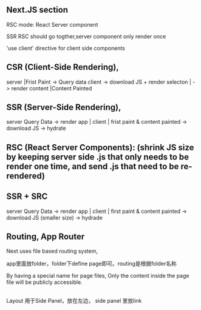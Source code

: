 ## Next.JS section

RSC mode: React Server component 

SSR RSC should go togther,server component only render once

'use client' directive for client side components

## CSR (Client-Side Rendering), 
server                                  |Frist Paint -> Query data
client -> download JS + render selecton |                          -> render content |Content Painted

## SSR (Server-Side Rendering), 
server Query Data -> render app |
client                          | frist paint & content painted -> download JS -> hydrate

## RSC (React Server Components): (shrink JS size by keeping server side .js that only needs to be render one time, and send .js that need to be re-rendered)

## SSR + SRC
server  Query Data -> render app | 
client                           | first paint & content painted -> download JS (smaller size) -> hydrade  


## Routing, App Router
Next uses file based routing system,

app里面放folder，folder下define page即可。routing是根据folder名称

By having a special name for page files, 
Only the content inside the page file will be publicly accessible. 

## 
Layout 用于Side Panel，放在左边， side panel 里放link